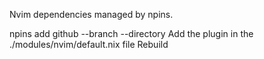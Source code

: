 Nvim dependencies managed by npins.

npins add github <owner> <repository> --branch <branch> --directory <folder>
Add the plugin in the ./modules/nvim/default.nix file
Rebuild
